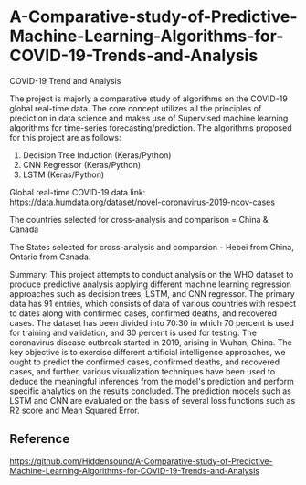 # A-Comparative-study-of-Predictive-Machine-Learning-Algorithms-for-COVID-19-Trends-and-Analysis
COVID-19 Trend and Analysis 

The project is majorly a comparative study of algorithms on the COVID-19 global real-time data. The core concept utilizes all the principles of prediction in data science and makes use of Supervised machine learning algorithms for time-series forecasting/prediction. The algorithms proposed for this project are as follows:

1. Decision Tree Induction (Keras/Python)
2. CNN Regressor (Keras/Python)
3. LSTM (Keras/Python)

Global real-time COVID-19 data link: https://data.humdata.org/dataset/novel-coronavirus-2019-ncov-cases

The countries selected for cross-analysis and comparison = China & Canada

The States selected for cross-analysis and comparsion - Hebei from China, Ontario from Canada.


Summary: This project attempts to conduct analysis on the WHO dataset to produce predictive analysis applying different machine learning regression approaches such as decision trees, LSTM, and CNN regressor. The primary data has 91 entries, which consists of data of various countries with respect to dates along with confirmed cases, confirmed deaths, and recovered cases. The dataset has been divided into 70:30 in which 70 percent is used for training and validation, and 30 percent is used for testing. The coronavirus disease outbreak started in 2019, arising in Wuhan, China. The key objective is to exercise different artificial intelligence approaches, we ought to predict the confirmed cases, confirmed deaths, and recovered cases, and further, various visualization techniques have been used to deduce the meaningful inferences from the model's prediction and perform specific analytics on the results concluded. The prediction models such as LSTM and CNN are evaluated on the basis of several loss functions such as R2 score and Mean Squared Error. 

## Reference 
https://github.com/Hiddensound/A-Comparative-study-of-Predictive-Machine-Learning-Algorithms-for-COVID-19-Trends-and-Analysis
